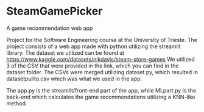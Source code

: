 # SteamGamePicker
A game recommendation web app

Project for the Software Engineering course at the University of Trieste.
The project consists of a web app made with python utilizing the streamlit library. 
The dataset we utilized can be found at https://www.kaggle.com/datasets/nikdavis/steam-store-games
We utilized 3 of the CSV that were provided in the link, which you can find in the dataset folder.
The CSVs were merged utilizing dataset.py, which resulted in datasetpulito.csv which was what we used in the app.

The app.py is the streamlit/front-end part of the app, while MLpart.py is the back-end which calculates the game recommendations utilizing a KNN-like method. 
